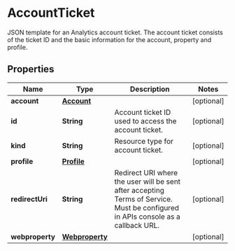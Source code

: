 

# AccountTicket

JSON template for an Analytics account ticket. The account ticket consists of the ticket ID and the basic information for the account, property and profile.

## Properties

| Name | Type | Description | Notes |
|------------ | ------------- | ------------- | -------------|
|**account** | [**Account**](Account.md) |  |  [optional] |
|**id** | **String** | Account ticket ID used to access the account ticket. |  [optional] |
|**kind** | **String** | Resource type for account ticket. |  [optional] |
|**profile** | [**Profile**](Profile.md) |  |  [optional] |
|**redirectUri** | **String** | Redirect URI where the user will be sent after accepting Terms of Service. Must be configured in APIs console as a callback URL. |  [optional] |
|**webproperty** | [**Webproperty**](Webproperty.md) |  |  [optional] |



